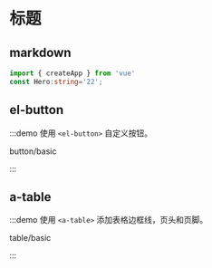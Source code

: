 # 标题



## markdown

```ts
import { createApp } from 'vue'
const Hero:string='22';
```

## el-button
:::demo 使用 `<el-button>` 自定义按钮。

button/basic

:::

## a-table
:::demo 使用 `<a-table>` 添加表格边框线，页头和页脚。

table/basic

:::